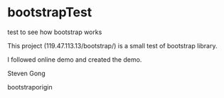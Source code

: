 bootstrapTest
=============

test to see how bootstrap works


This project (119.47.113.13/bootstrap/) is a small test of bootstrap library.


I followed online demo and created the demo.


Steven Gong




bootstraporigin 
